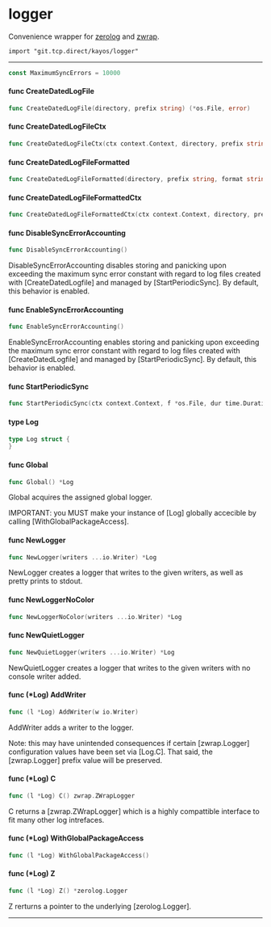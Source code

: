 # logger

Convenience wrapper for [zerolog](https://github.com/rs/zerolog) and [zwrap](https://github.com/yunginnanet/zwrap).

`import "git.tcp.direct/kayos/logger"`

---

```go
const MaximumSyncErrors = 10000
```

#### func  CreateDatedLogFile

```go
func CreateDatedLogFile(directory, prefix string) (*os.File, error)
```

#### func  CreateDatedLogFileCtx

```go
func CreateDatedLogFileCtx(ctx context.Context, directory, prefix string) (*os.File, error)
```

#### func  CreateDatedLogFileFormatted

```go
func CreateDatedLogFileFormatted(directory, prefix string, format string) (*os.File, error)
```

#### func  CreateDatedLogFileFormattedCtx

```go
func CreateDatedLogFileFormattedCtx(ctx context.Context, directory, prefix string, format string) (*os.File, error)
```

#### func  DisableSyncErrorAccounting

```go
func DisableSyncErrorAccounting()
```
DisableSyncErrorAccounting disables storing and panicking upon exceeding the
maximum sync error constant with regard to log files created with
[CreateDatedLogfile] and managed by [StartPeriodicSync]. By default, this
behavior is enabled.

#### func  EnableSyncErrorAccounting

```go
func EnableSyncErrorAccounting()
```
EnableSyncErrorAccounting enables storing and panicking upon exceeding the
maximum sync error constant with regard to log files created with
[CreateDatedLogfile] and managed by [StartPeriodicSync]. By default, this
behavior is enabled.

#### func  StartPeriodicSync

```go
func StartPeriodicSync(ctx context.Context, f *os.File, dur time.Duration)
```

#### type Log

```go
type Log struct {
}
```


#### func  Global

```go
func Global() *Log
```
Global acquires the assigned global logger.

IMPORTANT: you MUST make your instance of [Log] globally accecible by calling
[WithGlobalPackageAccess].

#### func  NewLogger

```go
func NewLogger(writers ...io.Writer) *Log
```
NewLogger creates a logger that writes to the given writers, as well as pretty
prints to stdout.

#### func  NewLoggerNoColor

```go
func NewLoggerNoColor(writers ...io.Writer) *Log
```

#### func  NewQuietLogger

```go
func NewQuietLogger(writers ...io.Writer) *Log
```
NewQuietLogger creates a logger that writes to the given writers with no console
writer added.

#### func (*Log) AddWriter

```go
func (l *Log) AddWriter(w io.Writer)
```
AddWriter adds a writer to the logger.

Note: this may have unintended consequences if certain [zwrap.Logger]
configuration values have been set via [Log.C]. That said, the [zwrap.Logger]
prefix value will be preserved.

#### func (*Log) C

```go
func (l *Log) C() zwrap.ZWrapLogger
```
C returns a [zwrap.ZWrapLogger] which is a highly compattible interface to fit
many other log intrefaces.

#### func (*Log) WithGlobalPackageAccess

```go
func (l *Log) WithGlobalPackageAccess()
```

#### func (*Log) Z

```go
func (l *Log) Z() *zerolog.Logger
```
Z rerturns a pointer to the underlying [zerolog.Logger].

---
